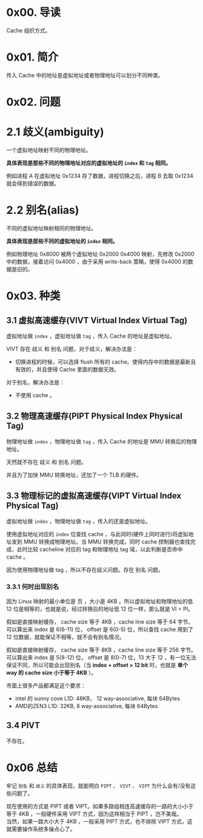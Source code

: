 # 0x00. 导读

Cache 组织方式。

# 0x01. 简介

传入 Cache 中的地址是虚拟地址或者物理地址可以划分不同种类。

# 0x02. 问题

# 2.1 歧义(ambiguity)

一个虚拟地址映射不同的物理地址。

**具体表现是那些不同的物理地址对应的虚拟地址的 `index` 和 `tag` 相同。**

例如进程 A 在虚拟地址 0x1234 存了数据，进程切换之后，进程 B 去取 0x1234 就会得到错误的数据。

# 2.2 别名(alias)

不同的虚拟地址映射相同的物理地址。

**具体表现是那些不同的虚拟地址的 `index` 相同。**

例如物理地址 0x8000 被两个虚拟地址 0x2000 0x4000 映射，先修改 0x2000 中的数据，接着访问 0x4000 ，由于采用 write-back 策略，使得 0x4000 的数据是旧的。

# 0x03. 种类 
## 3.1 虚拟高速缓存(VIVT Virtual Index Virtual Tag)

虚拟地址做 `index` ，虚拟地址做 `tag` ，传入 Cache 的地址是虚拟地址。

VIVT 存在 歧义 和 别名 问题，对于歧义，解决办法是：
- 切换进程的时候，可以选择 flush 所有的 cache。使得内存中的数据是最新且有效的，并且使得 Cache 里面的数据无效。

对于别名，解决办法是：
- 不使用 cache 。

## 3.2 物理高速缓存(PIPT Physical Index Physical Tag)

物理地址做 `index` ，物理地址做 `tag` ，传入 Cache 的地址是 MMU 转换后的物理地址。

天然就不存在 歧义 和 别名 问题。

并且为了加快 MMU 转换地址，还加了一个 TLB 的硬件。

## 3.3 物理标记的虚拟高速缓存(VIPT Virtual Index Physical Tag)

虚拟地址做 `index` ，物理地址做 `tag` ，传入的还是虚拟地址。

使用虚拟地址对应的 `index` 位查找 cache ，与此同时(硬件上同时进行)将虚拟地址发到 MMU 转换成物理地址。当 MMU 转换完成，同时 cache 控制器也查找完成，此时比较 cacheline 对应的 tag 和物理地址 tag 域，以此判断是否命中 cache 。

因为使用物理地址做 tag ，所以不存在歧义问题。存在 别名 问题。

### 3.3.1 何时出现别名

因为 Linux 映射的最小单位是 页 ，大小是 4KB 。所以虚拟地址和物理地址的低 12 位是相等的，也就是说，经过转换后的地址低 12 位一样，那么就是 VI = PI。

假如是直接映射缓存， cache size 等于 4KB ，cache line size 等于 64 字节。可以算出来 index 是 6(6-11) 位， offset 是 6(0-5) 位，所以查找 cache 用到了 12 位数据，就能保证不相等，就不会有别名情况。


假如是直接映射缓存， cache size 等于 8KB ，cache line size 等于 256 字节。可以算出来 index 是 5(8-12) 位， offset 是 8(0-7) 位，13 大于 12 ，有一位无法保证不同，所以可能会出现别名（当 **index + offset > 12 bit** 时，也就是 **单个 way 的 cache size 小于等于 4KB** ）。

市面上很多产品都满足这个要求：
- intel 的 sunny cove L1D: 48KB， 12 way-associative, 每块 64Bytes
- AMD的ZEN3 L1D: 32KB, 8 way-associative, 每块 64Bytes

## 3.4 PIVT

不存在。

# 0x06 总结

牢记 `别名` 和 `歧义` 的具体表现，就能明白 `PIPT` 、 `VIVT` 、 `VIPT` 为什么会有/没有这些问题了。

现在使用的方式是 PIPT 或者 VIPT。如果多路组相连高速缓存的一路的大小小于等于 4KB ，一般硬件采用 VIPT 方式，因为这样相当于 PIPT ，岂不美哉。  
当然，如果一路大小大于 4KB ，一般采用 PIPT 方式，也不排除 VIPT 方式，这就需要操作系统多操点心了。